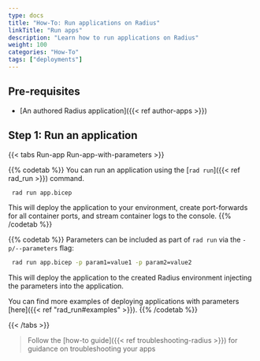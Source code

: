 ```yaml
---
type: docs
title: "How-To: Run applications on Radius"
linkTitle: "Run apps"
description: "Learn how to run applications on Radius"
weight: 100
categories: "How-To"
tags: ["deployments"]
---
```


## Pre-requisites 
- [An authored Radius application]({{< ref author-apps >}})

## Step 1: Run an application

{{< tabs Run-app Run-app-with-parameters >}}

{{% codetab %}}
You can run an application using the [`rad run`]({{< ref rad_run >}}) command.

```bash
 rad run app.bicep
 ```

This will deploy the application to your environment, create port-forwards for all container ports, and stream container logs to the console.
{{% /codetab %}}

{{% codetab %}}
Parameters can be included as part of `rad run` via the `-p/--parameters` flag:

```bash
 rad run app.bicep -p param1=value1 -p param2=value2
```

This will deploy the application to the created Radius environment injecting the parameters into the application.

You can find more examples of deploying applications with parameters [here]({{< ref "rad_run#examples" >}}).
{{% /codetab %}}

 {{< /tabs >}}

 > Follow the [how-to guide]({{< ref troubleshooting-radius >}}) for guidance on troubleshooting your apps
